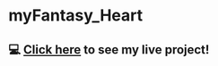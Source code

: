 # myFantasy_Heart


## :computer: [Click here]('https://sleepy-oasis-53533.herokuapp.com/') to see my live project!
